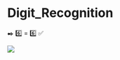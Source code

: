 # Digit_Recognition
:black_nib: :six: = :six: :white_check_mark:


![](https://media.giphy.com/media/mBptt4ZvXWBimH7DbI/giphy.gif)
